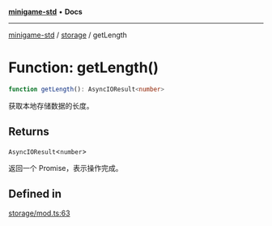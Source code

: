 [**minigame-std**](../../../README.md) • **Docs**

***

[minigame-std](../../../README.md) / [storage](../README.md) / getLength

# Function: getLength()

```ts
function getLength(): AsyncIOResult<number>
```

获取本地存储数据的长度。

## Returns

`AsyncIOResult`\<`number`\>

返回一个 Promise，表示操作完成。

## Defined in

[storage/mod.ts:63](https://github.com/JiangJie/minigame-std/blob/baaa9364b1809237ffe9720be3ef4dba617567c9/src/std/storage/mod.ts#L63)
